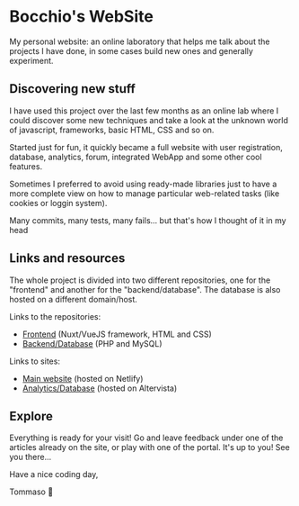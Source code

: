 # Bocchio's WebSite

My personal website: an online laboratory that helps me talk about the projects I have done, in some cases build new ones and generally experiment.

## Discovering new stuff

I have used this project over the last few months as an online lab where I could discover some new techniques and take a look at the unknown world of javascript, frameworks, basic HTML, CSS and so on.

Started just for fun, it quickly became a full website with user registration, database, analytics, forum, integrated WebApp and some other cool features.

Sometimes I preferred to avoid using ready-made libraries just to have a more complete view on how to manage particular web-related tasks (like cookies or loggin system).

Many commits, many tests, many fails... but that's how I thought of it in my head

## Links and resources

The whole project is divided into two different repositories, one for the "frontend" and another for the "backend/database". The database is also hosted on a different domain/host.

Links to the repositories:

- [Frontend](https://github.com/Bocchio01/Bocchio_WebSite) (Nuxt/VueJS framework, HTML and CSS)
- [Backend/Database](https://github.com/Bocchio01/Bocchio_WebSite_Utils) (PHP and MySQL)

Links to sites:

- [Main website](https://bocchio.netlify.app) (hosted on Netlify)
- [Analytics/Database](https://bocchioutils.altervista.org) (hosted on Altervista)

## Explore

Everything is ready for your visit! Go and leave feedback under one of the articles already on the site, or play with one of the portal. It's up to you! See you there...

Have a nice coding day,

Tommaso :panda_face:
